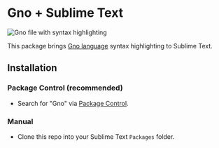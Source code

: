 # Gno + Sublime Text

![Gno file with syntax highlighting](https://github.com/jdkato/gno-sublime-text/assets/8785025/ef7c85eb-30be-40f1-be12-d27625e22e08)

This package brings [Gno language][1] syntax highlighting to Sublime Text.

## Installation

### Package Control (recommended)

- Search for "Gno" via [Package Control][2].

### Manual

-  Clone this repo into your Sublime Text `Packages` folder.

[1]: https://gno.land/
[2]: https://packagecontrol.io/packages/Gno
